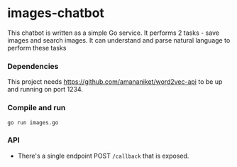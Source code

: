 # images-chatbot

This chatbot is written as a simple Go service. It performs 2 tasks - save images and search images. It can understand and parse natural language to perform these tasks


### Dependencies

This project needs https://github.com/amananiket/word2vec-api to be up and running on port 1234. 

### Compile and run

`go run images.go`


### API 

- There's a single endpoint POST `/callback` that is exposed.



